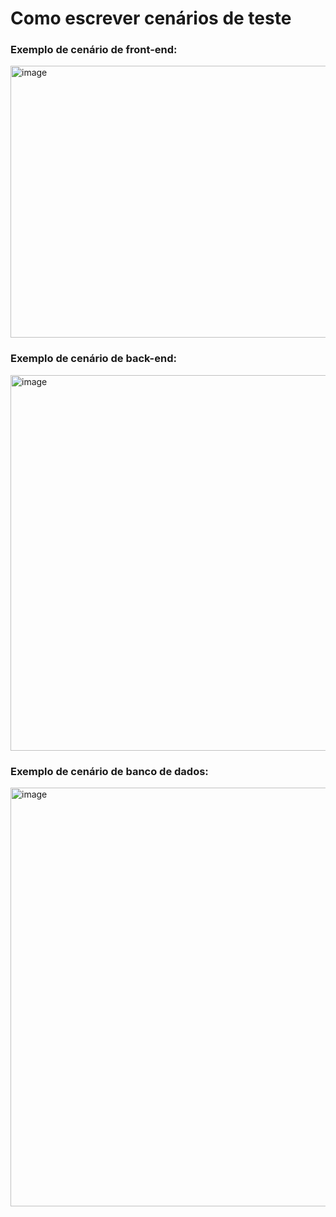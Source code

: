 # Como escrever cenários de teste

### Exemplo de cenário de front-end:

<img width="794" height="435" alt="image" src="https://github.com/user-attachments/assets/6aee8819-de09-4ca8-aa37-48bf69551b92" />

### Exemplo de cenário de back-end:

<img width="801" height="601" alt="image" src="https://github.com/user-attachments/assets/d707afde-ed86-4b3a-8dd9-829e6c999f67" />

### Exemplo de cenário de banco de dados:

<img width="793" height="670" alt="image" src="https://github.com/user-attachments/assets/b37802f9-bb47-4c50-8939-253d02c2c347" />
